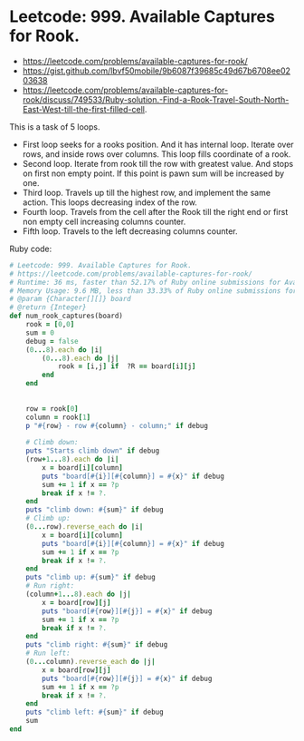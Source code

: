 # Leetcode: 999. Available Captures for Rook.

- https://leetcode.com/problems/available-captures-for-rook/
- https://gist.github.com/lbvf50mobile/9b6087f39685c49d67b6708ee0203638
- https://leetcode.com/problems/available-captures-for-rook/discuss/749533/Ruby-solution.-Find-a-Rook-Travel-South-North-East-West-till-the-first-filled-cell.

This is a task of 5 loops.

- First loop seeks for a rooks position. And it has internal loop. Iterate over rows, and inside rows over columns. This loop fills coordinate of a rook.
- Second loop. Iterate from rook till the row with greatest value. And stops on first non empty point. If this point is pawn sum will be increased by one.
- Third loop. Travels up till the highest row, and implement the same action. This loops decreasing index of the row.
- Fourth loop. Travels from the cell after the Rook till the right end or first non empty cell increasing columns counter.
- Fifth loop. Travels to the left decreasing columns counter.

Ruby code:
```Ruby
# Leetcode: 999. Available Captures for Rook.
# https://leetcode.com/problems/available-captures-for-rook/
# Runtime: 36 ms, faster than 52.17% of Ruby online submissions for Available Captures for Rook.
# Memory Usage: 9.6 MB, less than 33.33% of Ruby online submissions for Available Captures for Rook.
# @param {Character[][]} board
# @return {Integer}
def num_rook_captures(board)
    rook = [0,0]
    sum = 0
    debug = false
    (0...8).each do |i|
        (0...8).each do |j|
            rook = [i,j] if  ?R == board[i][j]
        end
    end
 
    
    row = rook[0]
    column = rook[1]
    p "#{row} - row #{column} - column;" if debug
   
    # Climb down:
    puts "Starts climb down" if debug
    (row+1...8).each do |i|
        x = board[i][column]
        puts "board[#{i}][#{column}] = #{x}" if debug
        sum += 1 if x == ?p
        break if x != ?.
    end
    puts "climb down: #{sum}" if debug
    # Climb up:
    (0...row).reverse_each do |i|
        x = board[i][column]
        puts "board[#{i}][#{column}] = #{x}" if debug
        sum += 1 if x == ?p
        break if x != ?.
    end
    puts "climb up: #{sum}" if debug 
    # Run right:
    (column+1...8).each do |j|
        x = board[row][j]
        puts "board[#{row}][#{j}] = #{x}" if debug
        sum += 1 if x == ?p
        break if x != ?.
    end
    puts "climb right: #{sum}" if debug
    # Run left:
    (0...column).reverse_each do |j|
        x = board[row][j]
        puts "board[#{row}][#{j}] = #{x}" if debug
        sum += 1 if x == ?p
        break if x != ?.
    end
    puts "climb left: #{sum}" if debug
    sum    
end
```